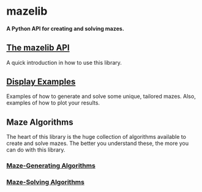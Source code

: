 # mazelib

#### A Python API for creating and solving mazes.

## [The mazelib API](https://github.com/theJollySin/mazelib/blob/master/docs/API.md)

A quick introduction in how to use this library.


## [Display Examples](https://github.com/theJollySin/mazelib/blob/master/docs/EXAMPLES.md)

Examples of how to generate and solve some unique, tailored mazes. Also, examples of how to plot your results.

## Maze Algorithms

The heart of this library is the huge collection of algorithms available to create and solve mazes. The better you understand these, the more you can do with this library.

### [Maze-Generating Algorithms](https://github.com/theJollySin/mazelib/blob/master/docs/MAZE_GEN_ALGOS.md)

### [Maze-Solving Algorithms](https://github.com/theJollySin/mazelib/blob/master/docs/MAZE_SOLVE_ALGOS.md)
